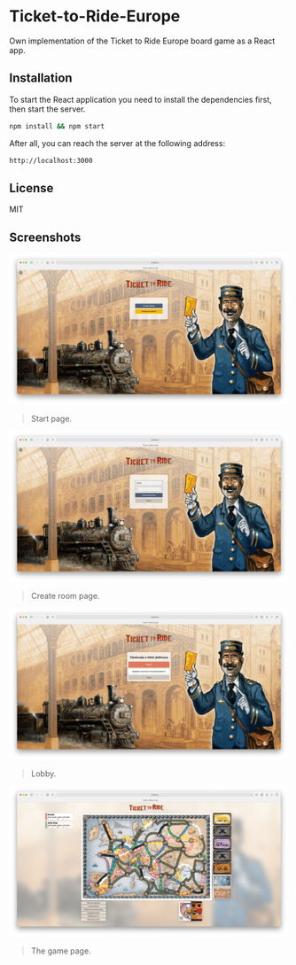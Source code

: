 # Ticket-to-Ride-Europe
Own implementation of the Ticket to Ride Europe board game as a React app.

## Installation
To start the React application you need to install the dependencies first, then start the server.
```sh
npm install && npm start
```
After all, you can reach the server at the following address:
```sh
http://localhost:3000
```
## License

MIT

## Screenshots
![start page](screenshots/start_page.jpg)

> Start page.

![create room](screenshots/create_room.jpg)

> Create room page.

![lobby](screenshots/lobby.jpg)

> Lobby.

![Game page](screenshots/game_board.jpg)

> The game page.

